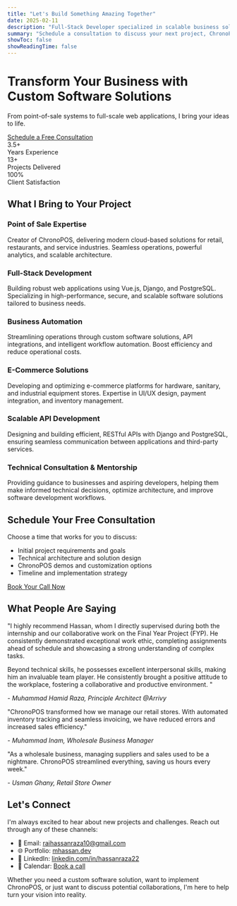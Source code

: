 ```yaml
---
title: "Let's Build Something Amazing Together"
date: 2025-02-11
description: "Full-Stack Developer specialized in scalable business solutions and innovative POS systems"
summary: "Schedule a consultation to discuss your next project, ChronoPOS implementation, or custom software needs."
showToc: false
showReadingTime: false
---
```


<div class="hero-section">
  <h1>Transform Your Business with Custom Software Solutions</h1>
  <p>From point-of-sale systems to full-scale web applications, I bring your ideas to life.</p>
  <a href="https://cal.com/muhammad-hassan-raza/30min" class="cta-button">Schedule a Free Consultation</a>
  <div class="hero-content">
    <div class="hero-stats">
      <div class="stat-item">
        <div class="stat-number">3.5+</div>
        <div class="stat-label">Years Experience</div>
      </div>
      <div class="stat-item">
        <div class="stat-number">13+</div>
        <div class="stat-label">Projects Delivered</div>
      </div>
      <div class="stat-item">
        <div class="stat-number">100%</div>
        <div class="stat-label">Client Satisfaction</div>
      </div>
    </div>
  </div>

</div>

## What I Bring to Your Project

<div class="expertise-grid">
  <div class="expertise-card">
    <h3>Point of Sale Expertise</h3>
    <p>Creator of ChronoPOS, delivering modern cloud-based solutions for retail, restaurants, and service industries. Seamless operations, powerful analytics, and scalable architecture.</p>
  </div>
  <div class="expertise-card">
    <h3>Full-Stack Development</h3>
    <p>Building robust web applications using Vue.js, Django, and PostgreSQL. Specializing in high-performance, secure, and scalable software solutions tailored to business needs.</p>
  </div>
  <div class="expertise-card">
    <h3>Business Automation</h3>
    <p>Streamlining operations through custom software solutions, API integrations, and intelligent workflow automation. Boost efficiency and reduce operational costs.</p>
  </div>
  <div class="expertise-card">
    <h3>E-Commerce Solutions</h3>
    <p>Developing and optimizing e-commerce platforms for hardware, sanitary, and industrial equipment stores. Expertise in UI/UX design, payment integration, and inventory management.</p>
  </div>
  <div class="expertise-card">
    <h3>Scalable API Development</h3>
    <p>Designing and building efficient, RESTful APIs with Django and PostgreSQL, ensuring seamless communication between applications and third-party services.</p>
  </div>
  <div class="expertise-card">
    <h3>Technical Consultation & Mentorship</h3>
    <p>Providing guidance to businesses and aspiring developers, helping them make informed technical decisions, optimize architecture, and improve software development workflows.</p>
  </div>
</div>

## Schedule Your Free Consultation

Choose a time that works for you to discuss:
- Initial project requirements and goals
- Technical architecture and solution design
- ChronoPOS demos and customization options
- Timeline and implementation strategy

<a href="https://calendly.com/hassanraza" class="cta-button">Book Your Call Now</a>

## What People Are Saying

<div class="customer-review">
  <div class="customer-review-content">
    <p>"I highly recommend Hassan, whom I directly supervised during both the internship and our collaborative work on the Final Year Project (FYP). He consistently demonstrated exceptional work ethic, completing assignments ahead of schedule and showcasing a strong understanding of complex tasks. 

Beyond technical skills, he possesses excellent interpersonal skills, making him an invaluable team player. He consistently brought a positive attitude to the workplace, fostering a collaborative and productive environment.
"</p>
    <cite>- Muhammad Hamid Raza, Principle Architect @Arrivy</cite>
  </div>
</div>
<div class="customer-review">
  <div class="customer-review-content">
    <p>"ChronoPOS transformed how we manage our retail stores. With automated inventory tracking and seamless invoicing, we have reduced errors and increased sales efficiency."</p>
    <cite>- Muhammad Inam, Wholesale Business Manager</cite>
  </div>
</div>
<div class="customer-review">
  <div class="customer-review-content">
    <p>"As a wholesale business, managing suppliers and sales used to be a nightmare. ChronoPOS streamlined everything, saving us hours every week."</p>
    <cite>- Usman Ghany, Retail Store Owner</cite>
  </div>
</div>

## Let's Connect

I'm always excited to hear about new projects and challenges. Reach out through any of these channels:

- 📧 Email: [raihassanraza10@gmail.com](mailto:raihassanraza10@gmail.com)
- 🌐 Portfolio: [mhassan.dev](https://mhassan.dev)
- 💼 LinkedIn: [linkedin.com/in/hassanraza22](https://linkedin.com/in/hassanraza22)
- 📅 Calendar: [Book a call](https://cal.com/muhammad-hassan-raza/30min)

Whether you need a custom software solution, want to implement ChronoPOS, or just want to discuss potential collaborations, I'm here to help turn your vision into reality.
